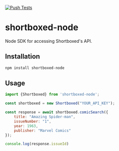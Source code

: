 [![Push Tests](https://github.com/ShortboxedInc/shortboxed-node/actions/workflows/test.yml/badge.svg?branch=main)](https://github.com/ShortboxedInc/shortboxed-node/actions/workflows/test.yml)

# shortboxed-node
Node SDK for accessing Shortboxed's API.

## Installation

```sh
npm install shortboxed-node
```

## Usage

```javascript
import {Shortboxed} from 'shortboxed-node';

const shortboxed = new Shortboxed("YOUR_API_KEY");

const response = await shortboxed.comicSearch({
    title: "Amazing Spider-man",
    issueNumber: "1",
    year: 1963,
    publisher: "Marvel Comics"
});

console.log(response.issueId)
```